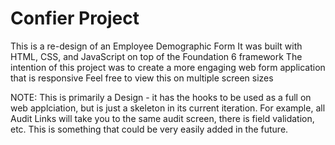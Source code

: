 # Confier Project

This is a re-design of an Employee Demographic Form
It was built with HTML, CSS, and JavaScript on top of the Foundation 6 framework
The intention of this project was to create a more engaging web form application that is responsive
Feel free to view this on multiple screen sizes

NOTE: This is primarily a Design - it has the hooks to be used as a full on web applciation, but is just a skeleton in its current iteration.  For example, all Audit Links will take you to the same audit screen, there is field validation, etc.  This is something that could be very easily added in the future.
